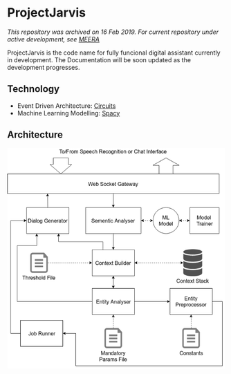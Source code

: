 # ProjectJarvis

*This repository was archived on 16 Feb 2019. For current repository under active development, see [MEERA](https://github.com/AmeyKamat/MEERA)*

ProjectJarvis is the code name for fully funcional digital assistant currently in development. The Documentation will be soon updated as the development progresses.

## Technology
* Event Driven Architecture: [Circuits](https://github.com/circuits/circuits/)
* Machine Learning Modelling: [Spacy](https://spacy.io/)

## Architecture
     
![alt text](https://github.com/AmeyKamat/ProjectJarvis/blob/master/doc/project_architecture.png "Project Architecture")
